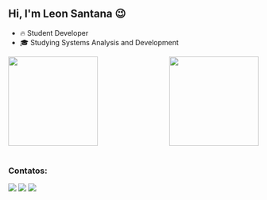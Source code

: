 ## Hi, I'm Leon Santana 😉

- 🔥 Student Developer
- 🎓 Studying Systems Analysis and Development 

<div>
  
  <img  height="180em" src="https://github-readme-stats.vercel.app/api?username=LeonSantana7&show_icons=true&theme=great-gatsby&include_all_commits=true&count_private=true"/>
  <img align="right" height="180em" src="https://github-readme-stats.vercel.app/api/top-langs/?username=LeonSantana7&layout=compact&langs_count=16&theme=great-gatsby"/>
</div>
<br>

### Contatos:

<div>
<a href="https://www.instagram.com/leonsantana210/" target="_blank"><img src="https://img.shields.io/badge/-Instagram-%23E4405F?style=for-the-badge&logo=instagram&logoColor=white" target="_blank"></a>
<a href = "mailto:leon.santana854@gmail.com"><img src="https://img.shields.io/badge/Gmail-D14836?style=for-the-badge&logo=gmail&logoColor=white" target="_blank"></a>
<a href="https://www.linkedin.com/in/leon-santana-8b5041193/" target="_blank"><img src="https://img.shields.io/badge/-LinkedIn-%230077B5?style=for-the-badge&logo=linkedin&logoColor=white" target="_blank"></a> 
  
</div>
